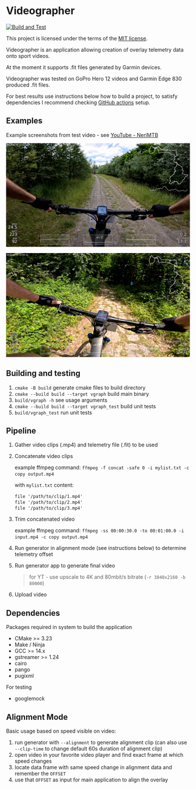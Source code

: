 # Videographer

[![Build and Test](https://github.com/neri14/videographer/actions/workflows/build-and-test.yml/badge.svg)](https://github.com/neri14/videographer/actions/workflows/build-and-test.yml)

This project is licensed under the terms of the [MIT license](./LICENSE).

Videographer is an application allowing creation of overlay telemetry data onto sport videos.

At the moment it supports .fit files generated by Garmin devices.

Videographer was tested on GoPro Hero 12 videos and Garmin Edge 830 produced .fit files.

For best results use instructions below how to build a project, to satisfy dependencies I recommend checking [GitHub actions](./.github/workflows/build-and-test.yml) setup.

## Examples

Example screenshots from test video - see [YouTube - NeriMTB](https://www.youtube.com/watch?v=fkXM4v8afU4)

![Example 1](docs/images/example_01.png)

![Example 2](docs/images/example_02.png)

## Building and testing

1. ```cmake -B build``` generate cmake files to build directory
1. ```cmake --build build --target vgraph``` build main binary
1. ```build/vgraph -h``` see usage arguments
1. ```cmake --build build --target vgraph_test``` build unit tests
1. ```build/vgraph_test``` run unit tests


## Pipeline

1. Gather video clips (.mp4) and telemetry file (.fit) to be used

1. Concatenate video clips

   example ffmpeg command: ```ffmpeg -f concat -safe 0 -i mylist.txt -c copy output.mp4```

   with ```mylist.txt``` content:
   ```
   file '/path/to/clip/1.mp4'
   file '/path/to/clip/2.mp4'
   file '/path/to/clip/3.mp4'
   ```

1. Trim concatenated video

   example ffmpeg command: ```ffmpeg -ss 00:00:30.0 -to 00:01:00.0 -i input.mp4 -c copy output.mp4```

1. Run generator in alignment mode (see instructions below) to determine telemetry offset

1. Run generator app to generate final video

   > for YT - use upscale to 4K and 80mbit/s bitrate (```-r 3840x2160 -b 80000```)

1. Upload video


## Dependencies

Packages required in system to build the application

- CMake >= 3.23
- Make / Ninja
- GCC >= 14.x
- gstreamer >= 1.24
- cairo
- pango
- pugixml

For testing

- googlemock

## Alignment Mode

Basic usage based on speed visible on video:

1. run generator with ```--alignment``` to generate alignment clip (can also use ```--clip-time``` to change default 60s duration of alignment clip)
1. open video in your favorite video player and find exact frame at which speed changes
1. locate data frame with same speed change in alignment data and remember the ```OFFSET```
1. use that ```OFFSET``` as input for main application to align the overlay

